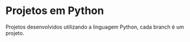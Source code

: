 # Projetos em Python

Projetos desenvolvidos utilizando a linguagem Python, cada branch é um projeto.
